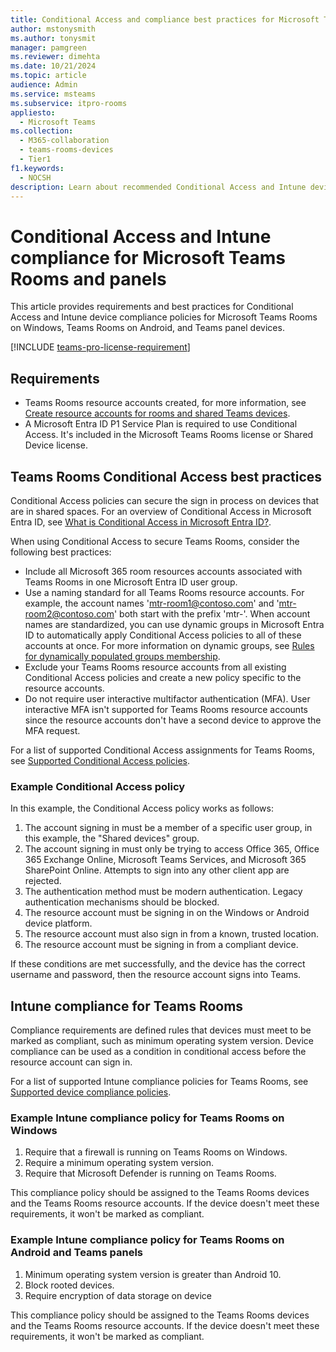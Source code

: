```yaml
---
title: Conditional Access and compliance best practices for Microsoft Teams Rooms
author: mstonysmith
ms.author: tonysmit
manager: pamgreen
ms.reviewer: dimehta
ms.date: 10/21/2024
ms.topic: article
audience: Admin
ms.service: msteams
ms.subservice: itpro-rooms
appliesto: 
  - Microsoft Teams
ms.collection: 
  - M365-collaboration
  - teams-rooms-devices
  - Tier1
f1.keywords: 
  - NOCSH
description: Learn about recommended Conditional Access and Intune device compliance policies and best practices for Microsoft Teams Rooms.
---
```


# Conditional Access and Intune compliance for Microsoft Teams Rooms and panels

This article provides requirements and best practices for Conditional Access and Intune device compliance policies for Microsoft Teams Rooms on Windows, Teams Rooms on Android, and Teams panel devices.

[!INCLUDE [teams-pro-license-requirement](../includes/teams-pro-license-requirement.md)]

## Requirements

- Teams Rooms resource accounts created, for more information, see [Create resource accounts for rooms and shared Teams devices](create-resource-account.md).
- A Microsoft Entra ID P1 Service Plan is required to use Conditional Access. It's included in the Microsoft Teams Rooms license or Shared Device license.

## Teams Rooms Conditional Access best practices

Conditional Access policies can secure the sign in process on devices that are in shared spaces. For an overview of Conditional Access in Microsoft Entra ID, see [What is Conditional Access in Microsoft Entra ID?](/azure/active-directory/conditional-access/overview).

When using Conditional Access to secure Teams Rooms, consider the following best practices:

- Include all Microsoft 365 room resources accounts associated with Teams Rooms in one Microsoft Entra ID user group.
- Use a naming standard for all Teams Rooms resource accounts. For example, the account names 'mtr-room1@contoso.com' and 'mtr-room2@contoso.com' both start with the prefix 'mtr-'. When account names are standardized, you can use dynamic groups in Microsoft Entra ID to automatically apply Conditional Access policies to all of these accounts at once. For more information on dynamic groups, see [Rules for dynamically populated groups membership](/azure/active-directory/enterprise-users/groups-dynamic-membership).
- Exclude your Teams Rooms resource accounts from all existing Conditional Access policies and create a new policy specific to the resource accounts.
- Do not require user interactive multifactor authentication (MFA). User interactive MFA isn't supported for Teams Rooms resource accounts since the resource accounts don't have a second device to approve the MFA request.

For a list of supported Conditional Access assignments for Teams Rooms, see [Supported Conditional Access policies](supported-ca-and-compliance-policies.md#supported-conditional-access-policies).

### Example Conditional Access policy

In this example, the Conditional Access policy works as follows:

1. The account signing in must be a member of a specific user group, in this example, the "Shared devices" group.
2. The account signing in must only be trying to access Office 365, Office 365 Exchange Online, Microsoft Teams Services, and Microsoft 365 SharePoint Online. Attempts to sign into any other client app are rejected.
3. The authentication method must be modern authentication. Legacy authentication mechanisms should be blocked.
4. The resource account must be signing in on the Windows or Android device platform.
5. The resource account must also sign in from a known, trusted location.
6. The resource account must be signing in from a compliant device.

If these conditions are met successfully, and the device has the correct username and password, then the resource account signs into Teams.

## Intune compliance for Teams Rooms

Compliance requirements are defined rules that devices must meet to be marked as compliant, such as minimum operating system version. Device compliance can be used as a condition in conditional access before the resource account can sign in.

For a list of supported Intune compliance policies for Teams Rooms, see [Supported device compliance policies](supported-ca-and-compliance-policies.md#supported-device-compliance-policies).

### Example Intune compliance policy for Teams Rooms on Windows

1. Require that a firewall is running on Teams Rooms on Windows.
2. Require a minimum operating system version.
3. Require that Microsoft Defender is running on Teams Rooms.

This compliance policy should be assigned to the Teams Rooms devices and the Teams Rooms resource accounts. If the device doesn't meet these requirements, it won't be marked as compliant.

### Example Intune compliance policy for Teams Rooms on Android and Teams panels

1. Minimum operating system version is greater than Android 10.
2. Block rooted devices.
3. Require encryption of data storage on device

This compliance policy should be assigned to the Teams Rooms devices and the Teams Rooms resource accounts.  If the device doesn't meet these requirements, it won't be marked as compliant.
